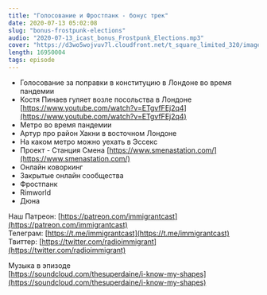 ```yaml
---
title: "Голосование и Фростпанк - бонус трек"
date: 2020-07-13 05:02:08
slug: "bonus-frostpunk-elections"
audio: "2020-07-13_icast_bonus_Frostpunk_Elections.mp3"
cover: "https://d3wo5wojvuv7l.cloudfront.net/t_square_limited_320/images.spreaker.com/original/58f72fa3f17ffdcf509c3b4dfb5da915.jpg"
length: 16950004
tags: episode
---
```

* Голосование за поправки в конституцию в Лондоне во время пандемии  
* Костя Пинаев гуляет возле посольства в Лондоне [https://www.youtube.com/watch?v=ETgvfFEj2q4](https://www.youtube.com/watch?v=ETgvfFEj2q4)  
* Метро во время пандемии  
* Артур про район Хакни в восточном Лондоне  
* На каком метро можно уехать в Эссекс  
* Проект - Станция Смена [https://www.smenastation.com/](https://www.smenastation.com/)  
* Онлайн коворкинг  
* Закрытые онлайн сообщества  
* Фростпанк  
* Rimworld  
* Дюна  
  
Наш Патреон: [https://patreon.com/immigrantcast](https://patreon.com/immigrantcast)  
Телеграм: [https://t.me/immigrantcast](https://t.me/immigrantcast)  
Твиттер: [https://twitter.com/radioimmigrant](https://twitter.com/radioimmigrant)  
  
Музыка в эпизоде  
[https://soundcloud.com/thesuperdaine/i-know-my-shapes](https://soundcloud.com/thesuperdaine/i-know-my-shapes)
